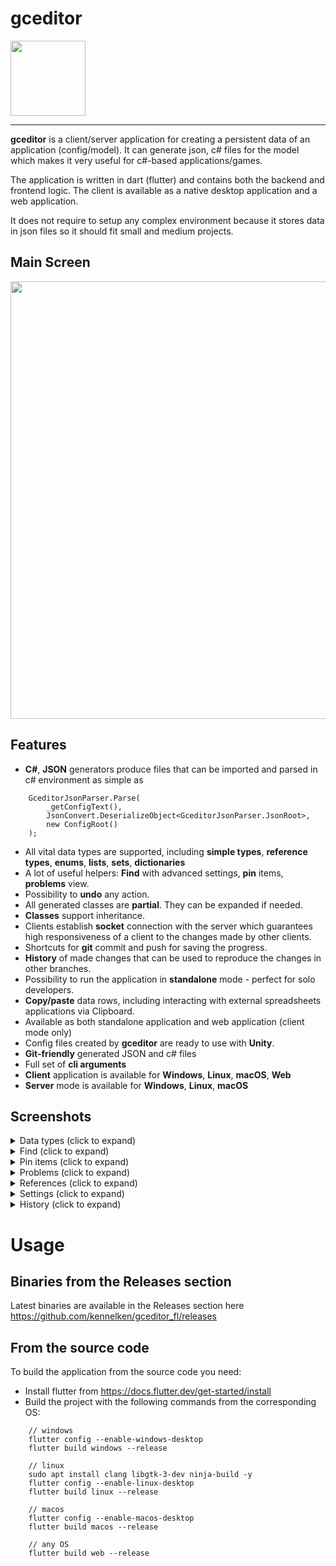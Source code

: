 # gceditor
<img src="https://kennelken.github.io/Icon-192.png" width="120">

----
<b>gceditor</b> is a client/server application for creating a persistent data of an application (config/model).
It can generate json, c# files for the model which makes it very useful for c#-based applications/games.

The application is written in dart (flutter) and contains both the backend and frontend logic. The client is available as a native desktop application and a web application.

It does not require to setup any complex environment because it stores data in json files so it should fit small and medium projects.

## Main Screen
<center><img src="https://kennelken.github.io/gceditor_overview.png" width="700"></center>

## Features
* <b>C#</b>, <b>JSON</b> generators produce files that can be imported and parsed in c# environment as simple as
```
	GceditorJsonParser.Parse(
		_getConfigText(),
		JsonConvert.DeserializeObject<GceditorJsonParser.JsonRoot>,
		new ConfigRoot()
	);
```
* All vital data types are supported, including <b>simple types</b>, <b>reference types</b>, <b>enums</b>, <b>lists</b>, <b>sets</b>, <b>dictionaries</b>
* A lot of useful helpers: <b>Find</b> with advanced settings, <b>pin</b> items, <b>problems</b> view.
* Possibility to <b>undo</b> any action.
* All generated classes are <b>partial</b>. They can be expanded if needed.
* <b>Classes</b> support inheritance.
* Clients establish <b>socket</b> connection with the server which guarantees high responsiveness of a client to the changes made by  other clients.
* Shortcuts for <b>git</b> commit and push for saving the progress.
* <b>History</b> of made changes that can be used to reproduce the changes in other branches.
* Possibility to run the application in <b>standalone</b> mode - perfect for solo developers.
* <b>Copy/paste</b> data rows, including interacting with external spreadsheets applications via Clipboard.
* Available as both standalone application and web application (client mode only)
* Config files created by <b>gceditor</b> are ready to use with <b>Unity</b>.
* <b>Git-friendly</b> generated JSON and c# files
* Full set of <b>cli arguments</b>
* <b>Client</b> application is available for <b>Windows</b>, <b>Linux</b>, <b>macOS</b>, <b>Web</b>
* <b>Server</b> mode is available for <b>Windows</b>, <b>Linux</b>, <b>macOS</b>

## Screenshots

<details>
	<summary>Data types (click to expand)</summary>
	<img src="https://kennelken.github.io/gceditor_datatypes.png" width="700">
</details>

<details>
	<summary>Find (click to expand)</summary>
	<img src="https://kennelken.github.io/gceditor_find.png" width="700">
</details>

<details>
	<summary>Pin items (click to expand)</summary>
	<img src="https://kennelken.github.io/gceditor_pin.png" width="700">
</details>

<details>
	<summary>Problems (click to expand)</summary>
	<img src="https://kennelken.github.io/gceditor_problems.png" width="700">
</details>

<details>
	<summary>References (click to expand)</summary>
	<img src="https://kennelken.github.io/gceditor_reference.png" width="700">
</details>

<details>
	<summary>Settings (click to expand)</summary>
	<img src="https://kennelken.github.io/gceditor_settings.png" width="700">
</details>

<details>
	<summary>History (click to expand)</summary>
	<img src="https://kennelken.github.io/gceditor_history.png" width="700">
</details>

# Usage
## Binaries from the Releases section
Latest binaries are available in the Releases section here https://github.com/kennelken/gceditor_fl/releases
## From the source code
To build the application from the source code you need:
* Install flutter from https://docs.flutter.dev/get-started/install
* Build the project with the following commands from the corresponding OS:
```
	// windows
	flutter config --enable-windows-desktop
	flutter build windows --release

	// linux
	sudo apt install clang libgtk-3-dev ninja-build -y
	flutter config --enable-linux-desktop
	flutter build linux --release

	// macos
	flutter config --enable-macos-desktop
	flutter build macos --release

	// any OS
	flutter build web --release
```